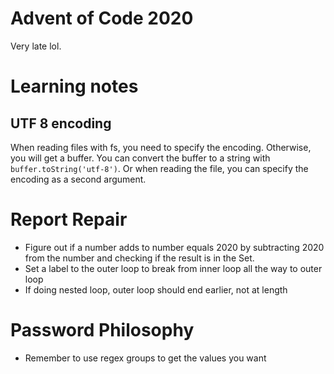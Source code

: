 # Advent of Code 2020

Very late lol.

# Learning notes

## UTF 8 encoding

When reading files with fs, you need to specify the encoding. Otherwise, you will get a buffer. You can convert the buffer to a string with `buffer.toString('utf-8')`. Or when reading the file, you can specify the encoding as a second argument.

# Report Repair

- Figure out if a number adds to number equals 2020 by subtracting 2020 from the number and checking if the result is in the Set.
- Set a label to the outer loop to break from inner loop all the way to outer loop
- If doing nested loop, outer loop should end earlier, not at length

# Password Philosophy

- Remember to use regex groups to get the values you want
